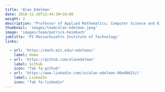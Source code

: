 ```yaml
---
title: 'Alan Edelman'
date: 2018-12-20T13:44:30+10:00
weight: 2
description: "Professor of Applied Mathematics; Computer Science and AI Laboratories at MIT; Applied Computing Group Leader; Fellow of SIAM, ACM, IEEE, AMS"
thumbnail: 'images/team/alan-edelman.jpeg'
image: 'images/team/patrick-heimbach'
jobtitle: 'PI Massachusetts Institute of Technology'
links:

  - url: 'https://math.mit.edu/~edelman/'
    label: Home
  - url: 'https://github.com/alanedelman'
    label: Github
    icon: "fab fa-github"
  - url: 'https://www.linkedin.com/in/alan-edelman-00a98623//'
    label: LinkedIn
    icon: "fab fa-linkedin"
---
```

